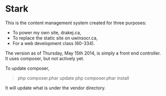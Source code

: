 
Stark
=====

This is the content management system created for three purposes:

  * To power my own site, drakej.ca,
  * To replace the static site on uwinsocr.ca,
  * For a web development class (60-334).

The version as of Thursday, May 15th 2014, is simply a front end
controller. It uses composer, but not actively yet.

To update composer,

> php composer.phar update
> php composer.phar install

It will update what is under the vendor directory.
